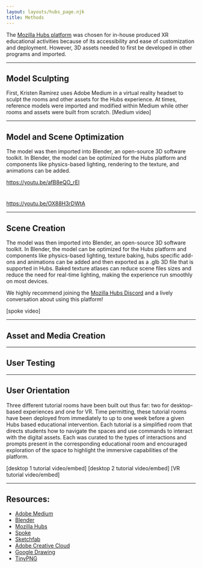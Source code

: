 ```yaml
---
layout: layouts/hubs_page.njk
title: Methods
---
```



The [Mozilla Hubs platform](https://hubs.mozilla.com/) was chosen for in-house produced XR educational activities because of its accessibility and ease of customization and deployment. However, 3D assets needed to first be developed in other programs and imported.

<hr>

## Model Sculpting
First, Kristen Ramirez uses Adobe Medium in a virtual reality headset to sculpt the rooms and other assets for the Hubs experience. At times, reference models were imported and modified within Medium while other rooms and assets were built from scratch. 
[Medium video]

<hr>

## Model and Scene Optimization


The model was then imported into Blender, an open-source 3D software toolkit. In Blender, the model can be optimized for the Hubs platform and components like physics-based lighting, rendering to the texture, and animations can be added. 

https://youtu.be/afB8eQO_rEI

#
#

https://youtu.be/OX88H3rDWtA

<hr>

## Scene Creation 
The model was then imported into Blender, an open-source 3D software toolkit. In Blender, the model can be optimized for the Hubs platform and components like physics-based lighting, texture baking, hubs specific add-ons and animations can be added and then exported as a .glb 3D file that is supported in Hubs. Baked texture atlases can reduce scene files sizes and reduce the need for real-time lighting, making the experience run smoothly on most devices.

We highly recommend joining the [Mozilla Hubs Discord](https://hubs.mozilla.com/discord)  and a lively conversation about using this platform!  

[spoke video]

<hr>

## Asset and Media Creation


<hr>

## User Testing


<hr>

## User Orientation
Three different tutorial rooms have been built out thus far: two for desktop-based experiences and one for VR. Time permitting, these tutorial rooms have been deployed from immediately to up to one week before a given Hubs based educational intervention. Each tutorial is a simplified room that directs students how to navigate the spaces and use commands to interact with the digital assets. Each was curated to the types of interactions and prompts present in the corresponding educational room and encouraged exploration of the space to highlight the immersive capabilities of the platform. 

[desktop 1 tutorial video/embed]
[desktop 2 tutorial video/embed]
[VR tutorial video/embed]

<hr>

## Resources:
- [Adobe Medium](https://www.adobe.com/products/medium.html)
- [Blender](https://www.blender.org/)
- [Mozilla Hubs](https://hubs.mozilla.com/)
- [Spoke](https://hubs.mozilla.com/spoke)
- [Sketchfab](https://sketchfab.com)
- [Adobe Creative Cloud](https://www.adobe.com/creativecloud.html)
- [Google Drawing](https://docs.google.com/drawings)
- [TinyPNG](https://tinypng.com/)





